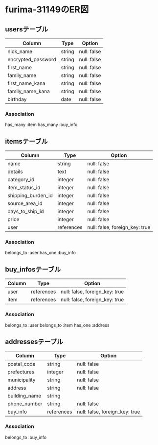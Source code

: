 # furima-31149のER図

## usersテーブル

| Column             | Type     | Option      |
| ------------------ | -------- | ----------- |
| nick_name          | string   | null: false |
| encrypted_password | string   | null: false |
| first_name         | string   | null: false |
| family_name        | string   | null: false |
| first_name_kana    | string   | null: false |
| family_name_kana   | string   | null: false |
| birthday           | date     | null: false |

### Association
has_many :item
has_many :buy_info

## itemsテーブル

| Column             | Type       | Option                         |
| ------------------ | ---------- | ------------------------------ |
| name               | string     | null: false                    |
| details            | text       | null: false                    |
| category_id        | integer    | null: false                    |
| item_status_id     | integer    | null: false                    |
| shipping_burden_id | integer    | null: false                    |
| source_area_id     | integer    | null: false                    |
| days_to_ship_id    | integer    | null: false                    |
| price              | integer    | null: false                    |
| user               | references | null: false, foreign_key: true |

### Association
belongs_to :user
has_one :buy_info

## buy_infosテーブル

| Column | Type       | Option                         |
| ------ | ---------- | ------------------------------ |
| user   | references | null: false, foreign_key: true |
| item   | references | null: false, foreign_key: true |

### Association
belongs_to :user
belongs_to :item
has_one :address

## addressesテーブル

| Column        | Type       | Option                         |
| ------------- | ---------- | ------------------------------ |
| postal_code   | string     | null: false                    |
| prefectures   | integer    | null: false                    |
| municipality  | string     | null: false                    |
| address       | string     | null: false                    |
| building_name | string     |                                |
| phone_number  | string     | null: false                    |
| buy_info      | references | null: false, foreign_key: true |

### Association
belongs_to :buy_info